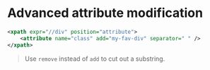 # Advanced attribute modification

```xml
<xpath expr="//div" position="attribute">
    <attribute name="class" add="my-fav-div" separator=" " />
</xpath>
```

> Use `remove` instead of `add` to cut out a substring.

